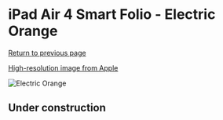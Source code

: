 # iPad Air 4 Smart Folio - Electric Orange

[Return to previous page](/ipad_pro2)

[High-resolution image from Apple](https://store.storeimages.cdn-apple.com/8756/as-images.apple.com/is/MJM23?wid=4500&hei=4500&fmt=png)

<div style="width: 500px"><img src="/everyphone/MJM23.png" alt="Electric Orange"></div>

## Under construction
